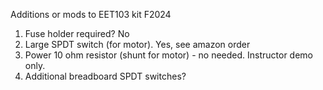 Additions or mods to EET103 kit F2024
1. Fuse holder required? No
2. Large SPDT switch (for motor). Yes, see amazon order
3. Power 10 ohm resistor (shunt for motor) - no needed. Instructor demo only.
4. Additional breadboard SPDT switches?
